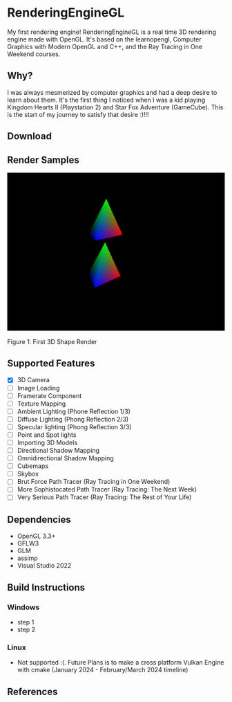 # RenderingEngineGL
My first rendering engine! RenderingEngineGL is a real time 3D rendering engine made with OpenGL. It's based on the learnopengl, Computer Graphics with Modern OpenGL and C++, and the Ray Tracing in One Weekend courses. 

## Why? 
I was always mesmerized by computer graphics and had a deep desire to learn about them. It's the first thing I noticed when I was a kid playing Kingdom Hearts II (Playstation 2) and Star Fox Adventure (GameCube). This is the start of my journey to satisfy that desire :)!!!

## Download

## Render Samples
![Rainbow Render](Render_Samples/First_3D_Shape.png)

Figure 1: First 3D Shape Render

## Supported Features
- [x] 3D Camera
- [ ] Image Loading
- [ ] Framerate Component
- [ ] Texture Mapping
- [ ] Ambient Lighting (Phone Reflection 1/3)
- [ ] Diffuse Lighting (Phong Reflection 2/3)
- [ ] Specular lighting (Phong Reflection 3/3)
- [ ] Point and Spot lights
- [ ] Importing 3D Models
- [ ] Directional Shadow Mapping
- [ ] Omnidirectional Shadow Mapping
- [ ] Cubemaps
- [ ] Skybox
- [ ] Brut Force Path Tracer (Ray Tracing in One Weekend)
- [ ] More Sophistocated Path Tracer (Ray Tracing: The Next Week)
- [ ] Very Serious Path Tracer (Ray Tracing: The Rest of Your Life)

## Dependencies
- OpenGL 3.3+
- GFLW3
- GLM
- assimp
- Visual Studio 2022

## Build Instructions 
### Windows 
- step 1
- step 2
### Linux
- Not supported :(. Future Plans is to make a cross platform Vulkan Engine with cmake (January 2024 - February/March 2024 timeline)

## References
